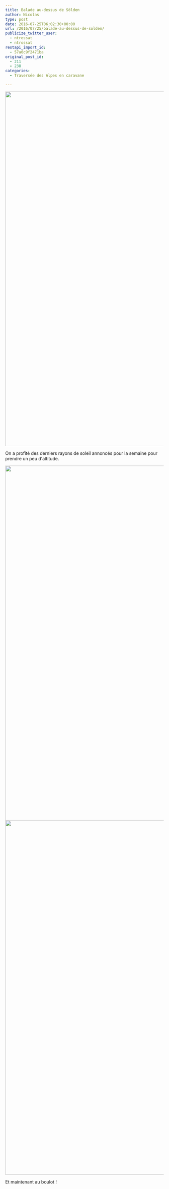 ```yaml
---
title: Balade au-dessus de Sölden
author: Nicolas
type: post
date: 2016-07-25T06:02:30+00:00
url: /2016/07/25/balade-au-dessus-de-solden/
publicize_twitter_user:
  - ntrossat
  - ntrossat
restapi_import_id:
  - 57a0c9f2471ba
original_post_id:
  - 211
  - 238
categories:
  - Traversée des Alpes en caravane

---
```

[<img class="wp-image-208 alignnone size-full" src="http://deh0rs.com/wp-content/uploads/2016/07/wp-image-400921514jpg.jpg" alt="" width="2000" height="1125" srcset="http://boutikcircus.dev/wp-content/uploads/2016/07/wp-image-400921514jpg.jpg 2000w, http://boutikcircus.dev/wp-content/uploads/2016/07/wp-image-400921514jpg-300x169.jpg 300w, http://boutikcircus.dev/wp-content/uploads/2016/07/wp-image-400921514jpg-768x432.jpg 768w, http://boutikcircus.dev/wp-content/uploads/2016/07/wp-image-400921514jpg-1024x576.jpg 1024w" sizes="(max-width: 767px) 89vw, (max-width: 1000px) 54vw, (max-width: 1071px) 543px, 580px" />][1]

On a profité des derniers rayons de soleil annoncés pour la semaine pour prendre un peu d'altitude.

<img class="wp-image-210 alignnone size-full" src="http://deh0rs.com/wp-content/uploads/2016/07/wp-image-692341075jpg.jpg" alt="" width="2000" height="1125" srcset="http://boutikcircus.dev/wp-content/uploads/2016/07/wp-image-692341075jpg.jpg 2000w, http://boutikcircus.dev/wp-content/uploads/2016/07/wp-image-692341075jpg-300x169.jpg 300w, http://boutikcircus.dev/wp-content/uploads/2016/07/wp-image-692341075jpg-768x432.jpg 768w, http://boutikcircus.dev/wp-content/uploads/2016/07/wp-image-692341075jpg-1024x576.jpg 1024w" sizes="(max-width: 767px) 89vw, (max-width: 1000px) 54vw, (max-width: 1071px) 543px, 580px" />

<img class="wp-image-209 alignnone size-full" src="http://deh0rs.com/wp-content/uploads/2016/07/wp-image-1550732235jpg.jpg" alt="" width="2000" height="1125" srcset="http://boutikcircus.dev/wp-content/uploads/2016/07/wp-image-1550732235jpg.jpg 2000w, http://boutikcircus.dev/wp-content/uploads/2016/07/wp-image-1550732235jpg-300x169.jpg 300w, http://boutikcircus.dev/wp-content/uploads/2016/07/wp-image-1550732235jpg-768x432.jpg 768w, http://boutikcircus.dev/wp-content/uploads/2016/07/wp-image-1550732235jpg-1024x576.jpg 1024w" sizes="(max-width: 767px) 89vw, (max-width: 1000px) 54vw, (max-width: 1071px) 543px, 580px" />

Et maintenant au boulot !

 [1]: http://deh0rs.com/wp-content/uploads/2016/07/wp-image-400921514jpg.jpg
